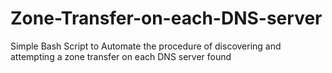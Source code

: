 # Zone-Transfer-on-each-DNS-server
Simple Bash Script to Automate the procedure of discovering and attempting a zone transfer on each DNS server found
